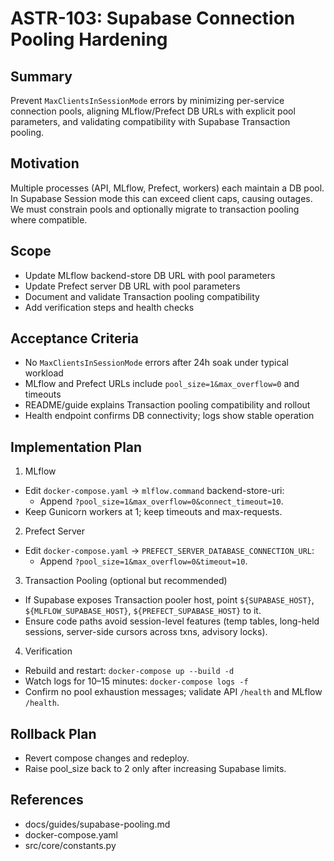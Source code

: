 # ASTR-103: Supabase Connection Pooling Hardening

## Summary
Prevent `MaxClientsInSessionMode` errors by minimizing per-service connection pools, aligning MLflow/Prefect DB URLs with explicit pool parameters, and validating compatibility with Supabase Transaction pooling.

## Motivation
Multiple processes (API, MLflow, Prefect, workers) each maintain a DB pool. In Supabase Session mode this can exceed client caps, causing outages. We must constrain pools and optionally migrate to transaction pooling where compatible.

## Scope
- Update MLflow backend-store DB URL with pool parameters
- Update Prefect server DB URL with pool parameters
- Document and validate Transaction pooling compatibility
- Add verification steps and health checks

## Acceptance Criteria
- No `MaxClientsInSessionMode` errors after 24h soak under typical workload
- MLflow and Prefect URLs include `pool_size=1&max_overflow=0` and timeouts
- README/guide explains Transaction pooling compatibility and rollout
- Health endpoint confirms DB connectivity; logs show stable operation

## Implementation Plan
1) MLflow
- Edit `docker-compose.yaml` → `mlflow.command` backend-store-uri:
  - Append `?pool_size=1&max_overflow=0&connect_timeout=10`.
- Keep Gunicorn workers at 1; keep timeouts and max-requests.

2) Prefect Server
- Edit `docker-compose.yaml` → `PREFECT_SERVER_DATABASE_CONNECTION_URL`:
  - Append `?pool_size=1&max_overflow=0&timeout=10`.

3) Transaction Pooling (optional but recommended)
- If Supabase exposes Transaction pooler host, point `${SUPABASE_HOST}`, `${MLFLOW_SUPABASE_HOST}`, `${PREFECT_SUPABASE_HOST}` to it.
- Ensure code paths avoid session-level features (temp tables, long-held sessions, server-side cursors across txns, advisory locks).

4) Verification
- Rebuild and restart: `docker-compose up --build -d`
- Watch logs for 10–15 minutes: `docker-compose logs -f`
- Confirm no pool exhaustion messages; validate API `/health` and MLflow `/health`.

## Rollback Plan
- Revert compose changes and redeploy.
- Raise pool_size back to 2 only after increasing Supabase limits.

## References
- docs/guides/supabase-pooling.md
- docker-compose.yaml
- src/core/constants.py


